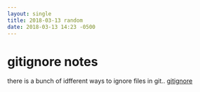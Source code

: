 ```yaml
---
layout: single
title: 2018-03-13 random
date: 2018-03-13 14:23 -0500
---
```



# gitignore notes
there is a bunch of idfferent ways to ignore files in git..
[gitignore](https://www.atlassian.com/git/tutorials/gitignore)
